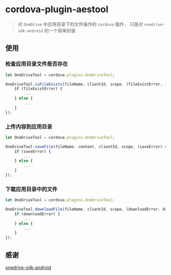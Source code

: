 cordova-plugin-aestool
===
> 对 `OneDrive` 中应用目录下的文件操作的 `cordova` 插件，
> 只是对 `onedrive-sdk-android` 的一个简单封装

使用
---

### 检查应用目录文件是否存在
```javascript
let OneDriveTool = cordova.plugins.OneDriveTool;

OneDriveTool.isFileExists(fileName, clientId, scope, (fileExistError, isExist) => {
    if (fileExistError) {
        ...
    } else {
        ...
    }
});
```

### 上传内容到应用目录

```javascript
let OneDriveTool = cordova.plugins.OneDriveTool;

OneDriveTool.saveFile(fileName, content, clientId, scope, (saveError) => {
    if (saveError) {
        ...
    } else {
        ...
    }
});
```

### 下载应用目录中的文件

```javascript
let OneDriveTool = cordova.plugins.OneDriveTool;

OneDriveTool.downloadFile(fileName, clientId, scope, (downloadError, data) => {
    if (downloadError) {
        ...
    } else {
        ...
    }
});

```

感谢
---
[onedrive-sdk-android](https://github.com/OneDrive/onedrive-sdk-android)
